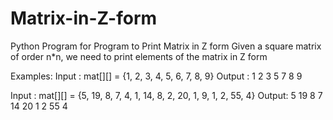 # Matrix-in-Z-form
Python Program for Program to Print Matrix in Z form
Given a square matrix of order n*n, we need to print elements of the matrix in Z form

Examples:
Input : mat[][] =  {1, 2, 3,
                    4, 5, 6,
                    7, 8, 9}
Output : 1 2 3 5 7 8 9

Input : mat[][] = {5, 19, 8, 7,
                   4, 1, 14, 8,
                   2, 20, 1, 9,
                   1, 2, 55, 4}
Output: 5 19 8 7 14 20 1 2 55 4
